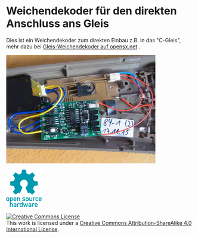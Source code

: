 # Weichendekoder für den direkten Anschluss ans Gleis 

Dies ist ein Weichendekoder zum direkten Einbau z.B. in das "C-Gleis", mehr dazu bei <a href="http://opensx.net/projekte/funktionsdekoder/gleis-wdec/"> Gleis-Weichendekoder auf opensx.net</a> .

![sx-wdec84](sx-wdec84-in-c-gleis-weiche-400x291.png)

![OSH Logo](../oshw-logo-100-px.png)


<a rel="license" href="http://creativecommons.org/licenses/by-sa/4.0/"><img alt="Creative Commons License" style="border-width:0" src="https://i.creativecommons.org/l/by-sa/4.0/88x31.png" /></a><br />This work is licensed under a <a rel="license" href="http://creativecommons.org/licenses/by-sa/4.0/">Creative Commons Attribution-ShareAlike 4.0 International License</a>.
